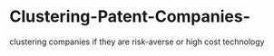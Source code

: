 # Clustering-Patent-Companies-
clustering companies if they are risk-averse or high cost technology 
